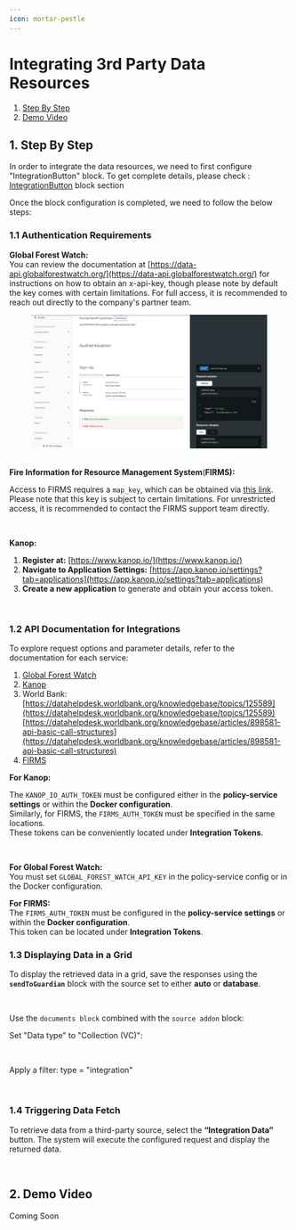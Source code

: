 ```yaml
---
icon: mortar-pestle
---
```


# Integrating 3rd Party Data Resources

1. [Step By Step](./#id-1.-step-by-step)
2. [Demo Video](./#id-2.-demo-video)

## 1. Step By Step <a href="#id-1.-step-by-step" id="id-1.-step-by-step"></a>

In order to integrate the data resources, we need to first configure "IntegrationButton" block. To get complete details, please check : [IntegrationButton](https://docs.hedera.com/guardian-dev-1/~/revisions/o57QY9WeuCWYIoDgpoV6/guardian/standard-registry/policies/policy-creation/introduction/integrationbutton-block) block section

Once the block configuration is completed, we need to follow the below steps:

### 1.1 Authentication Requirements <a href="#id-1.1-authentication-requirements" id="id-1.1-authentication-requirements"></a>

**Global Forest Watch:**\
You can review the documentation at [https://data-api.globalforestwatch.org/](https://data-api.globalforestwatch.org/) for instructions on how to obtain an x-api-key, though please note by default the key comes with certain limitations. For full access, it is recommended to reach out directly to the company's partner team.

<figure><img src="../../../../.gitbook/assets/image (122).png" alt=""><figcaption></figcaption></figure>

\
**Fire Information for Resource Management System**(**FIRMS):**

Access to FIRMS requires a `map_key`, which can be obtained via [this link](https://firms.modaps.eosdis.nasa.gov/api/map_key/). Please note that this key is subject to certain limitations. For unrestricted access, it is recommended to contact the FIRMS support team directly.

<figure><img src="https://docs.hedera.com/guardian/~gitbook/image?url=https%3A%2F%2F1556785885-files.gitbook.io%2F%7E%2Ffiles%2Fv0%2Fb%2Fgitbook-x-prod.appspot.com%2Fo%2Fspaces%252FNYWPEEAknX9Vki1yV5HY%252Fuploads%252FOnszj42ZGs868k0Cc5Fn%252Fimage.png%3Falt%3Dmedia%26token%3Dc1a6aced-c18c-4a25-bf47-bc3df008e997&#x26;width=768&#x26;dpr=4&#x26;quality=100&#x26;sign=e198e324&#x26;sv=2" alt=""><figcaption></figcaption></figure>

**Kanop:**

1. **Register at:** [https://www.kanop.io/](https://www.kanop.io/)
2. **Navigate to Application Settings:** [https://app.kanop.io/settings?tab=applications](https://app.kanop.io/settings?tab=applications)
3. **Create a new application** to generate and obtain your access token.

<figure><img src="https://docs.hedera.com/guardian/~gitbook/image?url=https%3A%2F%2F1556785885-files.gitbook.io%2F%7E%2Ffiles%2Fv0%2Fb%2Fgitbook-x-prod.appspot.com%2Fo%2Fspaces%252FNYWPEEAknX9Vki1yV5HY%252Fuploads%252Fm13WOcAVvAShPXjfZPJl%252Fimage.png%3Falt%3Dmedia%26token%3D781b2dc7-ad69-4416-b8de-54ec0deef8c7&#x26;width=768&#x26;dpr=4&#x26;quality=100&#x26;sign=775da9f8&#x26;sv=2" alt=""><figcaption></figcaption></figure>

### 1.2 API Documentation for Integrations <a href="#id-1.2-api-documentation-for-integrations" id="id-1.2-api-documentation-for-integrations"></a>

To explore request options and parameter details, refer to the documentation for each service:

1. [Global Forest Watch](https://data-api.globalforestwatch.org/)
2. [Kanop](https://main.api.kanop.io/projects/docs)
3. World Bank: [https://datahelpdesk.worldbank.org/knowledgebase/topics/125589](https://datahelpdesk.worldbank.org/knowledgebase/topics/125589) [https://datahelpdesk.worldbank.org/knowledgebase/articles/898581-api-basic-call-structures](https://datahelpdesk.worldbank.org/knowledgebase/articles/898581-api-basic-call-structures)
4. [FIRMS](https://firms.modaps.eosdis.nasa.gov/api/)

**For Kanop:**

The `KANOP_IO_AUTH_TOKEN` must be configured either in the **policy-service settings** or within the **Docker configuration**.\
Similarly, for FIRMS, the `FIRMS_AUTH_TOKEN` must be specified in the same locations.\
These tokens can be conveniently located under **Integration Tokens**.

<figure><img src="https://docs.hedera.com/guardian/~gitbook/image?url=https%3A%2F%2F1556785885-files.gitbook.io%2F%7E%2Ffiles%2Fv0%2Fb%2Fgitbook-x-prod.appspot.com%2Fo%2Fspaces%252FNYWPEEAknX9Vki1yV5HY%252Fuploads%252FBTeJ3P0FytrW8RROd2mg%252Fimage.png%3Falt%3Dmedia%26token%3D2d646ba2-852e-4f83-9444-1da7e5e74d50&#x26;width=768&#x26;dpr=4&#x26;quality=100&#x26;sign=7a19082a&#x26;sv=2" alt=""><figcaption></figcaption></figure>

**For Global Forest Watch:**\
You must set `GLOBAL_FOREST_WATCH_API_KEY` in the policy-service config or in the Docker configuration.

**For FIRMS:**\
The `FIRMS_AUTH_TOKEN` must be configured in the **policy-service settings** or within the **Docker configuration**.\
This token can be located under **Integration Tokens**.

### 1.3 Displaying Data in a Grid <a href="#id-1.3-displaying-data-in-a-grid" id="id-1.3-displaying-data-in-a-grid"></a>

To display the retrieved data in a grid, save the responses using the **`sendToGuardian`** block with the source set to either **auto** or **database**.

<figure><img src="https://docs.hedera.com/guardian/~gitbook/image?url=https%3A%2F%2F1556785885-files.gitbook.io%2F%7E%2Ffiles%2Fv0%2Fb%2Fgitbook-x-prod.appspot.com%2Fo%2Fspaces%252FNYWPEEAknX9Vki1yV5HY%252Fuploads%252FIx3faefRPqKRIVd3C3ls%252Fimage.png%3Falt%3Dmedia%26token%3Db859d70a-90c8-4a5d-9bd4-9cc4a2464369&#x26;width=768&#x26;dpr=4&#x26;quality=100&#x26;sign=dc87a854&#x26;sv=2" alt=""><figcaption></figcaption></figure>

Use the `documents block` combined with the `source addon` block:

Set "Data type" to "Collection (VC)":

<figure><img src="https://docs.hedera.com/guardian/~gitbook/image?url=https%3A%2F%2F1556785885-files.gitbook.io%2F%7E%2Ffiles%2Fv0%2Fb%2Fgitbook-x-prod.appspot.com%2Fo%2Fspaces%252FNYWPEEAknX9Vki1yV5HY%252Fuploads%252Fn2PO48u2HUzedfGk0lcr%252Fimage.png%3Falt%3Dmedia%26token%3D811c6f16-f9a3-4ff2-a48e-10d786bc19d2&#x26;width=768&#x26;dpr=4&#x26;quality=100&#x26;sign=74ed2cf9&#x26;sv=2" alt=""><figcaption></figcaption></figure>

Apply a filter: type = "integration"

<figure><img src="https://docs.hedera.com/guardian/~gitbook/image?url=https%3A%2F%2F1556785885-files.gitbook.io%2F%7E%2Ffiles%2Fv0%2Fb%2Fgitbook-x-prod.appspot.com%2Fo%2Fspaces%252FNYWPEEAknX9Vki1yV5HY%252Fuploads%252Fkm18omNQvp5sX6azEZCB%252Fimage.png%3Falt%3Dmedia%26token%3D3495c318-6520-48d5-acb5-5d5e4d64fde3&#x26;width=768&#x26;dpr=4&#x26;quality=100&#x26;sign=48dfa167&#x26;sv=2" alt=""><figcaption></figcaption></figure>

### 1.4 Triggering Data Fetch <a href="#id-1.4-triggering-data-fetch" id="id-1.4-triggering-data-fetch"></a>

To retrieve data from a third-party source, select the **“Integration Data”** button. The system will execute the configured request and display the returned data.

<figure><img src="https://docs.hedera.com/guardian/~gitbook/image?url=https%3A%2F%2F1556785885-files.gitbook.io%2F%7E%2Ffiles%2Fv0%2Fb%2Fgitbook-x-prod.appspot.com%2Fo%2Fspaces%252FNYWPEEAknX9Vki1yV5HY%252Fuploads%252FbbUTPiSarKJwb4N8Ii6h%252Fimage.png%3Falt%3Dmedia%26token%3D096e44e1-5a3f-45e2-bf30-f76dd511471b&#x26;width=768&#x26;dpr=4&#x26;quality=100&#x26;sign=3081b296&#x26;sv=2" alt=""><figcaption></figcaption></figure>

## 2. Demo Video <a href="#id-2.-demo-video" id="id-2.-demo-video"></a>

Coming Soon
